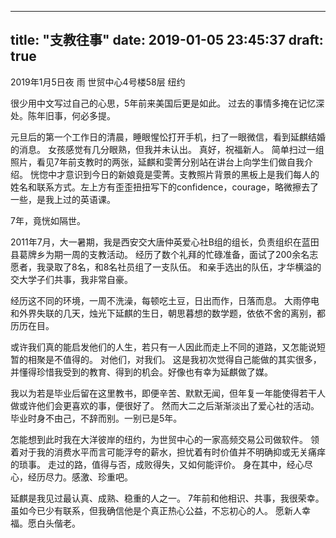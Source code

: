 
---
title: "支教往事"
date: 2019-01-05 23:45:37
draft: true
---


2019年1月5日夜 雨 世贸中心4号楼58层 纽约


很少用中文写过自己的心思，5年前来美国后更是如此。
过去的事情多掩在记忆深处。陈年旧事，何必多提。

元旦后的第一个工作日的清晨，睡眼惺忪打开手机，扫了一眼微信，看到延麒结婚的消息。
女孩感觉有几分眼熟，但我并未认出。
真好，祝福新人。
简单扫过一组照片，看见7年前支教时的两张，延麒和雯菁分别站在讲台上向学生们做自我介绍。
恍惚中才意识到今日的新娘竟是雯菁。支教照片背景的黑板上是我们每人的姓名和联系方式。左上方有歪歪扭扭写下的confidence，courage，略微擦去了一些，是我上过的英语课。

7年，竟恍如隔世。

2011年7月，大一暑期，我是西安交大唐仲英爱心社B组的组长，负责组织在蓝田县葛牌乡为期一周的支教活动。
经历了数个礼拜的忙碌准备，面试了200余名志愿者，我录取了8名，和8名社员组了一支队伍。
和亲手选出的队伍，才华横溢的交大学子们共事，我非常自豪。

经历这不同的环境，一周不洗澡，每顿吃土豆，日出而作，日落而息。
大雨停电和外界失联的几天，烛光下延麒的生日，朝思暮想的数学题，依依不舍的离别，都历历在目。

或许我们真的能启发他们的人生，若只有一人因此而走上不同的道路，又怎能说短暂的相聚是不值得的。
对他们，对我们。
这是我初次觉得自己能做的其实很多，并懂得珍惜我受到的教育、得到的机会。好像也有幸为延麒做了媒。

我以为若是毕业后留在这里教书，即便辛苦、默默无闻，但年复一年能使得若干人做或许他们会更喜欢的事，便很好了。
然而大二之后渐渐淡出了爱心社的活动。毕业时身不由己，不辞而别。一别已是5年。

怎能想到此时我在大洋彼岸的纽约，为世贸中心的一家高频交易公司做软件。
领着对于我的消费水平而言可能浮夸的薪水，担忧着有时价值并不明确抑或无关痛痒的琐事。
走过的路，值得与否，成败得失，又如何能评价。
身在其中，经心尽心，经历尽力。感激、珍重吧。

延麒是我见过最认真、成熟、稳重的人之一。
7年前和他相识、共事，我很荣幸。
虽如今已少有联系，但我确信他是个真正热心公益，不忘初心的人。
愿新人幸福。愿白头偕老。
